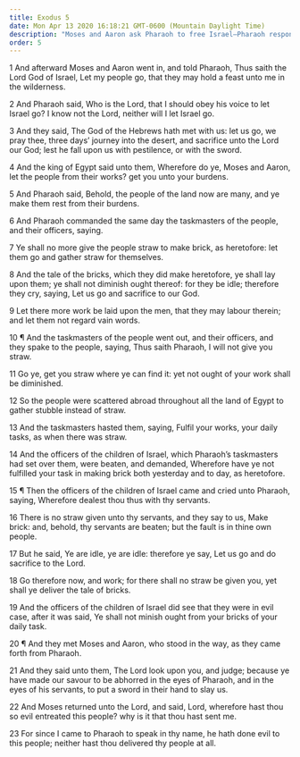 ```yaml
---
title: Exodus 5
date: Mon Apr 13 2020 16:18:21 GMT-0600 (Mountain Daylight Time)
description: "Moses and Aaron ask Pharaoh to free Israel—Pharaoh responds, Who is the Lord?—He places greater burdens upon the children of Israel."
order: 5
---
```


1 And afterward Moses and Aaron went in, and told Pharaoh, Thus saith the Lord God of Israel, Let my people go, that they may hold a feast unto me in the wilderness.

2 And Pharaoh said, Who is the Lord, that I should obey his voice to let Israel go? I know not the Lord, neither will I let Israel go.

3 And they said, The God of the Hebrews hath met with us: let us go, we pray thee, three days’ journey into the desert, and sacrifice unto the Lord our God; lest he fall upon us with pestilence, or with the sword.

4 And the king of Egypt said unto them, Wherefore do ye, Moses and Aaron, let the people from their works? get you unto your burdens.

5 And Pharaoh said, Behold, the people of the land now are many, and ye make them rest from their burdens.

6 And Pharaoh commanded the same day the taskmasters of the people, and their officers, saying.

7 Ye shall no more give the people straw to make brick, as heretofore: let them go and gather straw for themselves.

8 And the tale of the bricks, which they did make heretofore, ye shall lay upon them; ye shall not diminish ought thereof: for they be idle; therefore they cry, saying, Let us go and sacrifice to our God.

9 Let there more work be laid upon the men, that they may labour therein; and let them not regard vain words.

10 ¶ And the taskmasters of the people went out, and their officers, and they spake to the people, saying, Thus saith Pharaoh, I will not give you straw.

11 Go ye, get you straw where ye can find it: yet not ought of your work shall be diminished.

12 So the people were scattered abroad throughout all the land of Egypt to gather stubble instead of straw.

13 And the taskmasters hasted them, saying, Fulfil your works, your daily tasks, as when there was straw.

14 And the officers of the children of Israel, which Pharaoh’s taskmasters had set over them, were beaten, and demanded, Wherefore have ye not fulfilled your task in making brick both yesterday and to day, as heretofore.

15 ¶ Then the officers of the children of Israel came and cried unto Pharaoh, saying, Wherefore dealest thou thus with thy servants.

16 There is no straw given unto thy servants, and they say to us, Make brick: and, behold, thy servants are beaten; but the fault is in thine own people.

17 But he said, Ye are idle, ye are idle: therefore ye say, Let us go and do sacrifice to the Lord.

18 Go therefore now, and work; for there shall no straw be given you, yet shall ye deliver the tale of bricks.

19 And the officers of the children of Israel did see that they were in evil case, after it was said, Ye shall not minish ought from your bricks of your daily task.

20 ¶ And they met Moses and Aaron, who stood in the way, as they came forth from Pharaoh.

21 And they said unto them, The Lord look upon you, and judge; because ye have made our savour to be abhorred in the eyes of Pharaoh, and in the eyes of his servants, to put a sword in their hand to slay us.

22 And Moses returned unto the Lord, and said, Lord, wherefore hast thou so evil entreated this people? why is it that thou hast sent me.

23 For since I came to Pharaoh to speak in thy name, he hath done evil to this people; neither hast thou delivered thy people at all.

